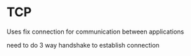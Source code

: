 # TCP

Uses fix connection for communication between applications

need to do 3 way handshake to establish connection 

